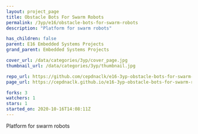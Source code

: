 ```yaml
---
layout: project_page
title: Obstacle Bots For Swarm Robots
permalink: /3yp/e16/obstacle-bots-for-swarm-robots
description: "Platform for swarm robots"

has_children: false
parent: E16 Embedded Systems Projects
grand_parent: Embedded Systems Projects

cover_url: /data/categories/3yp/cover_page.jpg
thumbnail_url: /data/categories/3yp/thumbnail.jpg

repo_url: https://github.com/cepdnaclk/e16-3yp-obstacle-bots-for-swarm-robots
page_url: https://cepdnaclk.github.io/e16-3yp-obstacle-bots-for-swarm-robots

forks: 3
watchers: 1
stars: 1
started_on: 2020-10-16T14:08:11Z
---
```

Platform for swarm robots

